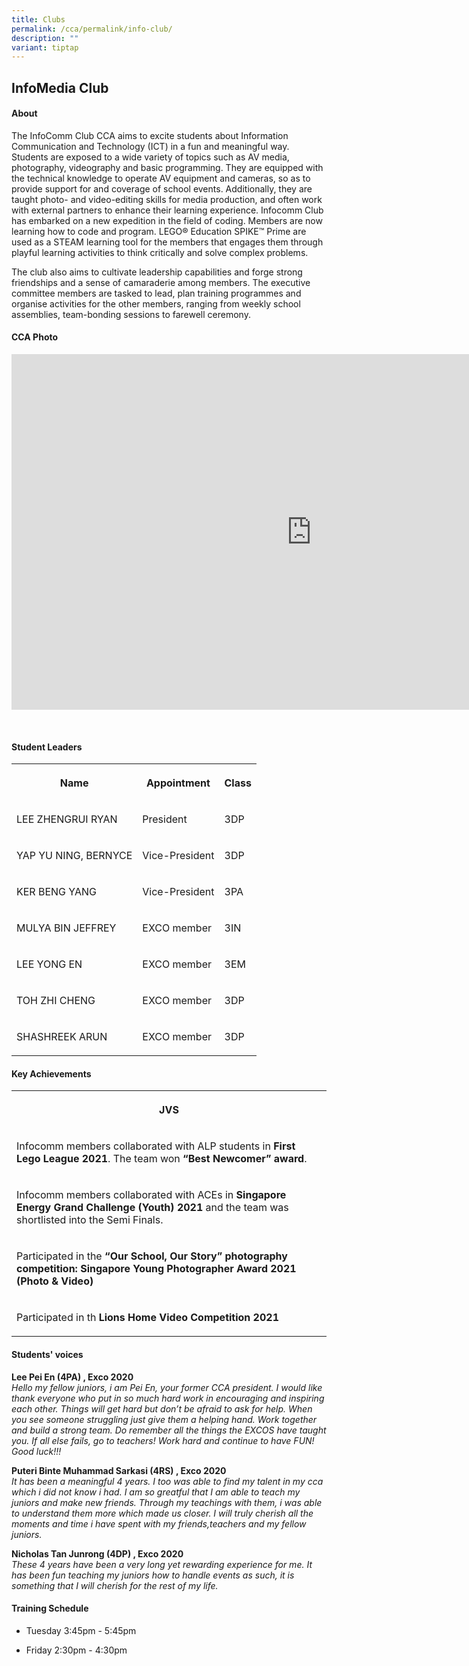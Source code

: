 ```yaml
---
title: Clubs
permalink: /cca/permalink/info-club/
description: ""
variant: tiptap
---
```

<h2>InfoMedia Club</h2><h4>About</h4><p>The InfoComm Club CCA aims to excite students about Information Communication and Technology (ICT) in a fun and meaningful way. Students are exposed to a wide variety of topics such as AV media, photography, videography and basic programming. They are equipped with the technical knowledge to operate AV equipment and cameras, so as to provide support for and coverage of school events. Additionally, they are taught photo- and video-editing skills for media production, and often work with external partners to enhance their learning experience. Infocomm Club has embarked on a new expedition in the field of coding. Members are now learning how to code and program. LEGO® Education SPIKE™ Prime are used as a STEAM learning tool for the members that engages them through playful learning activities to think critically and solve complex problems.</p><p>The club also aims to cultivate leadership capabilities and forge strong friendships and a sense of camaraderie among members. The executive committee members are tasked to lead, plan training programmes and organise activities for the other members, ranging from weekly school assemblies, team-bonding sessions to farewell ceremony.</p><h4>CCA Photo</h4><div class="iframe-wrapper"><iframe height="569" width="960" allowfullscreen="true" frameborder="0" src="https://docs.google.com/presentation/d/e/2PACX-1vS0-kERLIr74LJ_AoWRJCo8PXA5TLK72xZQSUzJHIKczMDJAGl_ZVhNrWZJi9Oaz9_QT9uzavIyxznz/embed?start=true&amp;loop=true&amp;delayms=5000"></iframe></div><p><br></p><h4>Student Leaders</h4><table><tbody><tr><th rowspan="1" colspan="1"><p>Name</p></th><th rowspan="1" colspan="1"><p>Appointment</p></th><th rowspan="1" colspan="1"><p>Class</p></th></tr><tr><td rowspan="1" colspan="1"><p>LEE ZHENGRUI RYAN</p></td><td rowspan="1" colspan="1"><p>President</p></td><td rowspan="1" colspan="1"><p>3DP</p></td></tr><tr><td rowspan="1" colspan="1"><p>YAP YU NING, BERNYCE</p></td><td rowspan="1" colspan="1"><p>Vice-President</p></td><td rowspan="1" colspan="1"><p>3DP</p></td></tr><tr><td rowspan="1" colspan="1"><p>KER BENG YANG</p></td><td rowspan="1" colspan="1"><p>Vice-President</p></td><td rowspan="1" colspan="1"><p>3PA</p></td></tr><tr><td rowspan="1" colspan="1"><p>MULYA BIN JEFFREY</p></td><td rowspan="1" colspan="1"><p>EXCO member</p></td><td rowspan="1" colspan="1"><p>3IN</p></td></tr><tr><td rowspan="1" colspan="1"><p>LEE YONG EN</p></td><td rowspan="1" colspan="1"><p>EXCO member</p></td><td rowspan="1" colspan="1"><p>3EM</p></td></tr><tr><td rowspan="1" colspan="1"><p>TOH ZHI CHENG</p></td><td rowspan="1" colspan="1"><p>EXCO member</p></td><td rowspan="1" colspan="1"><p>3DP</p></td></tr><tr><td rowspan="1" colspan="1"><p>SHASHREEK ARUN</p></td><td rowspan="1" colspan="1"><p>EXCO member</p></td><td rowspan="1" colspan="1"><p>3DP</p></td></tr></tbody></table><h4>Key Achievements</h4><table><tbody><tr><th rowspan="1" colspan="1"><p>JVS</p></th></tr><tr><td rowspan="1" colspan="1"><p>Infocomm members collaborated with ALP students in <strong>First Lego League 2021</strong>. The team won <strong>“Best Newcomer” award</strong>.</p></td></tr><tr><td rowspan="1" colspan="1"><p>Infocomm members collaborated with ACEs in <strong>Singapore Energy Grand Challenge (Youth) 2021</strong> and the team was shortlisted into the Semi Finals.</p></td></tr><tr><td rowspan="1" colspan="1"><p>Participated in the <strong>“Our School, Our Story” photography competition: Singapore Young Photographer Award 2021 (Photo &amp; Video)</strong></p></td></tr><tr><td rowspan="1" colspan="1"><p>Participated in th <strong>Lions Home Video Competition 2021</strong></p></td></tr></tbody></table><h4>Students' voices</h4><p><strong>Lee Pei En (4PA) , Exco 2020</strong> <br><em>Hello my fellow juniors, i am Pei En, your former CCA president. I would like thank everyone who put in so much hard work in encouraging and inspiring each other. Things will get hard but don’t be afraid to ask for help. When you see someone struggling just give them a helping hand. Work together and build a strong team. Do remember all the things the EXCOS have taught you. If all else fails, go to teachers! Work hard and continue to have FUN! Good luck!!!</em></p><p><strong>Puteri Binte Muhammad Sarkasi (4RS) , Exco 2020</strong> <br><em>It has been a meaningful 4 years. I too was able to find my talent in my cca which i did not know i had. I am so greatful that I am able to teach my juniors and make new friends. Through my teachings with them, i was able to understand them more which made us closer. I will truly cherish all the moments and time i have spent with my friends,teachers and my fellow juniors.</em></p><p><strong>Nicholas Tan Junrong (4DP) , Exco 2020</strong> <br><em>These 4 years have been a very long yet rewarding experience for me. It has been fun teaching my juniors how to handle events as such, it is something that I will cherish for the rest of my life.</em></p><h4>Training Schedule</h4><ul data-tight="true" class="tight"><li><p>Tuesday 3:45pm - 5:45pm<br></p></li><li><p>Friday 2:30pm - 4:30pm</p></li></ul><p></p>